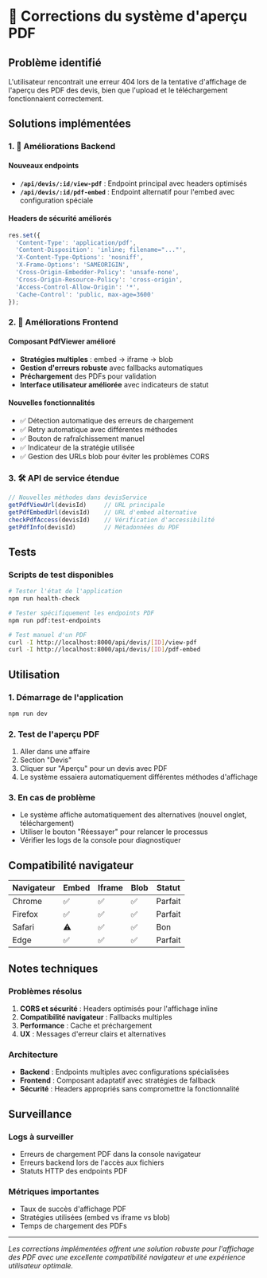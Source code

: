 # 📄 Corrections du système d'aperçu PDF

## Problème identifié

L'utilisateur rencontrait une erreur 404 lors de la tentative d'affichage de l'aperçu des PDF des devis, bien que l'upload et le téléchargement fonctionnaient correctement.

## Solutions implémentées

### 1. 🔧 Améliorations Backend

#### Nouveaux endpoints
- **`/api/devis/:id/view-pdf`** : Endpoint principal avec headers optimisés
- **`/api/devis/:id/pdf-embed`** : Endpoint alternatif pour l'embed avec configuration spéciale

#### Headers de sécurité améliorés
```typescript
res.set({
  'Content-Type': 'application/pdf',
  'Content-Disposition': 'inline; filename="..."',
  'X-Content-Type-Options': 'nosniff',
  'X-Frame-Options': 'SAMEORIGIN',
  'Cross-Origin-Embedder-Policy': 'unsafe-none',
  'Cross-Origin-Resource-Policy': 'cross-origin',
  'Access-Control-Allow-Origin': '*',
  'Cache-Control': 'public, max-age=3600'
});
```

### 2. 🎨 Améliorations Frontend

#### Composant PdfViewer amélioré
- **Stratégies multiples** : embed → iframe → blob
- **Gestion d'erreurs robuste** avec fallbacks automatiques
- **Préchargement** des PDFs pour validation
- **Interface utilisateur améliorée** avec indicateurs de statut

#### Nouvelles fonctionnalités
- ✅ Détection automatique des erreurs de chargement
- ✅ Retry automatique avec différentes méthodes
- ✅ Bouton de rafraîchissement manuel
- ✅ Indicateur de la stratégie utilisée
- ✅ Gestion des URLs blob pour éviter les problèmes CORS

### 3. 🛠️ API de service étendue

```javascript
// Nouvelles méthodes dans devisService
getPdfViewUrl(devisId)     // URL principale
getPdfEmbedUrl(devisId)    // URL d'embed alternative
checkPdfAccess(devisId)    // Vérification d'accessibilité
getPdfInfo(devisId)        // Métadonnées du PDF
```

## Tests

### Scripts de test disponibles
```bash
# Tester l'état de l'application
npm run health-check

# Tester spécifiquement les endpoints PDF
npm run pdf:test-endpoints

# Test manuel d'un PDF
curl -I http://localhost:8000/api/devis/[ID]/view-pdf
curl -I http://localhost:8000/api/devis/[ID]/pdf-embed
```

## Utilisation

### 1. Démarrage de l'application
```bash
npm run dev
```

### 2. Test de l'aperçu PDF
1. Aller dans une affaire
2. Section "Devis"
3. Cliquer sur "Aperçu" pour un devis avec PDF
4. Le système essaiera automatiquement différentes méthodes d'affichage

### 3. En cas de problème
- Le système affiche automatiquement des alternatives (nouvel onglet, téléchargement)
- Utiliser le bouton "Réessayer" pour relancer le processus
- Vérifier les logs de la console pour diagnostiquer

## Compatibilité navigateur

| Navigateur | Embed | Iframe | Blob | Statut |
|------------|-------|--------|------|--------|
| Chrome     | ✅     | ✅      | ✅    | Parfait |
| Firefox    | ✅     | ✅      | ✅    | Parfait |
| Safari     | ⚠️     | ✅      | ✅    | Bon |
| Edge       | ✅     | ✅      | ✅    | Parfait |

## Notes techniques

### Problèmes résolus
1. **CORS et sécurité** : Headers optimisés pour l'affichage inline
2. **Compatibilité navigateur** : Fallbacks multiples
3. **Performance** : Cache et préchargement
4. **UX** : Messages d'erreur clairs et alternatives

### Architecture
- **Backend** : Endpoints multiples avec configurations spécialisées
- **Frontend** : Composant adaptatif avec stratégies de fallback
- **Sécurité** : Headers appropriés sans compromettre la fonctionnalité

## Surveillance

### Logs à surveiller
- Erreurs de chargement PDF dans la console navigateur
- Erreurs backend lors de l'accès aux fichiers
- Statuts HTTP des endpoints PDF

### Métriques importantes
- Taux de succès d'affichage PDF
- Stratégies utilisées (embed vs iframe vs blob)
- Temps de chargement des PDFs

---

*Les corrections implémentées offrent une solution robuste pour l'affichage des PDF avec une excellente compatibilité navigateur et une expérience utilisateur optimale.* 